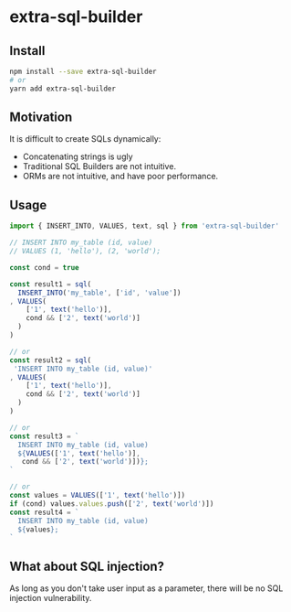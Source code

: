 # extra-sql-builder

## Install

```sh
npm install --save extra-sql-builder
# or
yarn add extra-sql-builder
```

## Motivation

It is difficult to create SQLs dynamically:
- Concatenating strings is ugly
- Traditional SQL Builders are not intuitive.
- ORMs are not intuitive, and have poor performance.

## Usage

```ts
import { INSERT_INTO, VALUES, text, sql } from 'extra-sql-builder'

// INSERT INTO my_table (id, value)
// VALUES (1, 'hello'), (2, 'world');

const cond = true

const result1 = sql(
  INSERT_INTO('my_table', ['id', 'value'])
, VALUES(
    ['1', text('hello')],
    cond && ['2', text('world')]
  )
)

// or
const result2 = sql(
 'INSERT INTO my_table (id, value)'
, VALUES(
    ['1', text('hello')],
    cond && ['2', text('world')]
  )
)

// or
const result3 = `
  INSERT INTO my_table (id, value)
  ${VALUES(['1', text('hello')],
   cond && ['2', text('world')])};
`

// or
const values = VALUES(['1', text('hello')])
if (cond) values.values.push(['2', text('world')])
const result4 = `
  INSERT INTO my_table (id, value)
  ${values};
`
```

## What about SQL injection?

As long as you don't take user input as a parameter,
there will be no SQL injection vulnerability.
